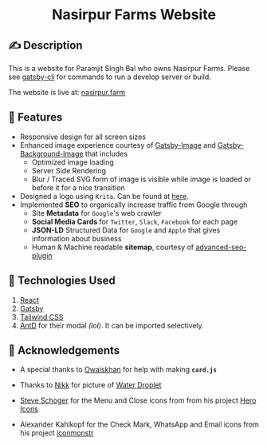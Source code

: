 <h1 align="center">
  Nasirpur Farms Website
</h1>

## ✍️ Description

This is a website for Paramjit Singh Bal who owns Nasirpur Farms. Please see [gatsby-cli](https://www.gatsbyjs.com/docs/gatsby-cli/) for commands to run a develop server or build.

The website is live at: [nasirpur.farm](https://nasirpur.farm/)

## 🌟 Features

- Responsive design for all screen sizes
- Enhanced image experience courtesy of [Gatsby-Image](https://www.gatsbyjs.com/plugins/gatsby-image/) and [Gatsby-Background-Image](https://www.gatsbyjs.com/plugins/gatsby-background-image/) that includes
  - Optimized image loading
  - Server Side Rendering
  - Blur / Traced SVG form of image is visible while image is loaded or before it for a nice transition
- Designed a logo using `Krita`. Can be found at [here](src/images/nasirpur_farms_logo.png).
- Implemented **SEO** to organically increase traffic from Google through
  - Site **Metadata** for `Google`'s web crawler
  - **Social Media Cards** for `Twitter`, `Slack`, `Facebook` for each page
  - **JSON-LD** Structured Data for `Google` and `Apple` that gives information about business
  - Human & Machine readable **sitemap**, courtesy of [advanced-seo-plugin](https://www.gatsbyjs.com/plugins/gatsby-plugin-advanced-sitemap/)

## 🚀 Technologies Used

1.  [React](https://reactjs.org/)
1.  [Gatsby](https://www.gatsbyjs.com/)
1.  [Tailwind CSS](https://tailwindcss.com/)
1.  [AntD](https://ant.design/) for their modal _(lol)_. It can be imported selectively.

## 🙏 Acknowledgements

- A special thanks to [Owaiskhan](https://github.com/owaiswiz) for help with making **`card.js`**

- Thanks to [Nikk](https://www.flickr.com/photos/nikkvalentine/) for picture of [Water Droplet](https://www.flickr.com/photos/nikkvalentine/26145405558/)

- [Steve Schoger](https://twitter.com/steveschoger) for the Menu and Close icons from from his project [Hero Icons](https://heroicons.com/)

- Alexander Kahlkopf for the Check Mark, WhatsApp and Email icons from his project [iconmonstr](https://iconmonstr.com/)
